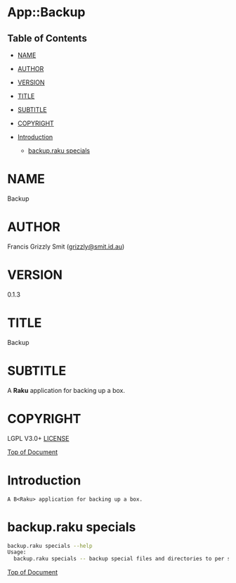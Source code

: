 App::Backup
===========

Table of Contents
-----------------

  * [NAME](#name)

  * [AUTHOR](#author)

  * [VERSION](#version)

  * [TITLE](#title)

  * [SUBTITLE](#subtitle)

  * [COPYRIGHT](#copyright)

  * [Introduction](#introduction)

    * [backup.raku specials](#backupraku-specials)

NAME
====

Backup 

AUTHOR
======

Francis Grizzly Smit (grizzly@smit.id.au)

VERSION
=======

0.1.3

TITLE
=====

Backup

SUBTITLE
========

A **Raku** application for backing up a box.

COPYRIGHT
=========

LGPL V3.0+ [LICENSE](https://github.com/grizzlysmit/backup/blob/main/LICENSE)

[Top of Document](#table-of-contents)

Introduction
============

    A B<Raku> application for backing up a box.

backup.raku specials
====================

```bash
backup.raku specials --help
Usage:
  backup.raku specials -- backup special files and directories to per system special location.
```

[Top of Document](#table-of-contents)

